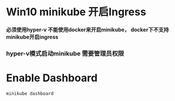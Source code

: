 # Win10 minikube 开启Ingress
#### 必须使用hyper-v 不能使用docker来开启minikube， docker下不支持minikube开启ingress
### hyper-v模式启动minikube 需要管理员权限
# Enable Dashboard
```shell
minikube dashboard
```